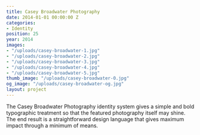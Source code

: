 ```yaml
---
title: Casey Broadwater Photography
date: 2014-01-01 00:00:00 Z
categories:
- Identity
position: 25
year: 2014
images:
- "/uploads/casey-broadwater-1.jpg"
- "/uploads/casey-broadwater-2.jpg"
- "/uploads/casey-broadwater-3.jpg"
- "/uploads/casey-broadwater-4.jpg"
- "/uploads/casey-broadwater-5.jpg"
thumb_image: "/uploads/casey-broadwater-0.jpg"
og_image: "/uploads/casey-broadwater-og.jpg"
layout: project
---
```


The Casey Broadwater Photography identity system gives a simple and bold typographic treatment so that the featured photography itself may shine. The end result is a straightforward design language that gives maximum impact through a minimum of means.
